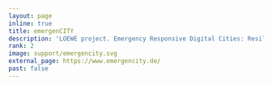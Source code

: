 ```yaml
---
layout: page
inline: true
title: emergenCITY
description: 'LOEWE project. Emergency Responsive Digital Cities: Resilient software infrastructures to protect smart cities from disasters.'
rank: 2
image: support/emergencity.svg
external_page: https://www.emergencity.de/
past: false
---
```

